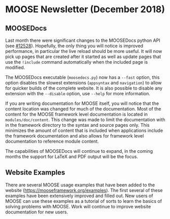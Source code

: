 # MOOSE Newsletter (December 2018)

## MOOSEDocs

Last month there were significant changes to the MOOSEDocs python API
(see [#12528](https://github.com/idaholab/moose/pull/12528)). Hopefully, the only thing you will
notice is improved performance, in particular the live reload should be more useful. It will now
pick up pages that are created after it started as well as update pages that use the `!include`
command automatically when the included page is modified.

The MOOSEDocs executable (`moosedocs.py`) now has a `--fast` option, this option disables the
slowest extensions (`appsyntax` and `navigation`) to allow for quicker builds of the complete
website. It is also possible to disable any extension with the `--disable` option, use `--help` for
more information.

If you are writing documentation for MOOSE itself, you will notice that the content location
was changed for much of the documentation. Most of the content for the MOOSE framework level
documentation is located in `modules/doc/content`. This change was made to limit the documentation
with in the framework directory to the syntax and source pages only. This minimizes the amount of
content that is included when applications include the framework documentation and also allows for
framework level documentation to reference module content.

The capabilities of MOOSEDocs will continue to expand, in the coming months the support for LaTeX
and PDF output will be the focus.

## Website Examples

There are several MOOSE usage examples that have been added to the website
(https://mooseframework.org/examples). The first several of these examples have been extensively
improved and filled out.  New users of MOOSE can use these examples as a tutorial of sorts to
learn the basics of solving problems with MOOSE.  Work will continue to improve website
documentation for new users.
